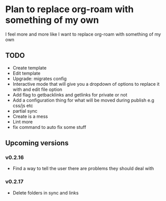 # Plan to replace org-roam with something of my own
I feel more and more like I want to replace org-roam with something of my own

## TODO
- Create template
- Edit template
- Upgrade: migrates config
- Interactive mode that will give you a dropdown of options to replace it with and edit file option
- Add flag to getbacklinks and getlinks for private or not
- Add a configuration thing for what will be moved during publish e.g css/js etc
- partial sync
- Create is a mess
- Lint more
- fix command to auto fix some stuff

## Upcoming versions
### v0.2.16
- Find a way to tell the user there are problems they should deal with
### v0.2.17
- Delete folders in sync and links











